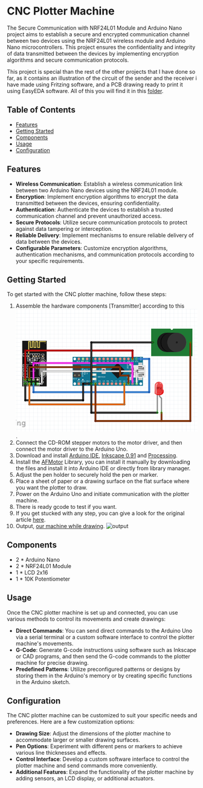 # CNC Plotter Machine

The Secure Communication with NRF24L01 Module and Arduino Nano project aims to establish a secure and encrypted communication channel between two devices using the NRF24L01 wireless module and Arduino Nano microcontrollers. This project ensures the confidentiality and integrity of data transmitted between the devices by implementing encryption algorithms and secure communication protocols.

This project is special than the rest of the other projects that I have done so far, as it contains an illustration of the circuit of the sender and the receiver i have made using Fritzing software, and a PCB drawing ready to print it using EasyEDA software. All of this you will find it in this [folder](https://oshwlab.com/ashrafabdulkhaliq80/security-project).

## Table of Contents

- [Features](#features)
- [Getting Started](#getting-started)
- [Components](#components)
- [Usage](#usage)
- [Configuration](#configuration)

## Features

- **Wireless Communication**: Establish a wireless communication link between two Arduino Nano devices using the NRF24L01 module.
- **Encryption**: Implement encryption algorithms to encrypt the data transmitted between the devices, ensuring confidentiality.
- **Authentication**: Authenticate the devices to establish a trusted communication channel and prevent unauthorized access.
- **Secure Protocols**: Utilize secure communication protocols to protect against data tampering or interception.
- **Reliable Delivery**: Implement mechanisms to ensure reliable delivery of data between the devices.
- **Configurable Parameters**: Customize encryption algorithms, authentication mechanisms, and communication protocols according to your specific requirements.

## Getting Started

To get started with the CNC plotter machine, follow these steps:

1. Assemble the hardware components [Transmitter] according to this ![schematic diagram](transmitter%20device/transmitter%20circuit.png).
2. Connect the CD-ROM stepper motors to the motor driver, and then connect the motor driver to the Arduino Uno.
3. Download and install [Arduino IDE](https://www.arduino.cc/en/software), [Inkscape 0.91](https://inkscape.org/release/inkscape-0.91/?latest=1) and [Processing](https://processing.org/download).
4. Install the [AFMotor](AFMotor.rar) Library, you can install it manually by downloading the files and install it into Arduino IDE or directly from library manager.
5. Adjust the pen holder to securely hold the pen or marker.
6. Place a sheet of paper or a drawing surface on the flat surface where you want the plotter to draw.
7. Power on the Arduino Uno and initiate communication with the plotter machine.
8. There is ready gcode to test if you want.
8. If you get stucked with any step, you can give a look for the original article [here](https://electricdiylab.com/how-to-make-arduino-mini-cnc-plotter-machine/).
9. Output, [our machine while drawing](https://drive.google.com/file/d/1T6XbWHDwXpsRdm7keNW0uuRVcscyL0hK/view).
![output](output.jpg)

## Components

- 2 * Arduino Nano
- 2 * NRF24L01 Module
- 1 * LCD 2x16
- 1 * 10K Potentiometer

## Usage

Once the CNC plotter machine is set up and connected, you can use various methods to control its movements and create drawings:

- **Direct Commands**: You can send direct commands to the Arduino Uno via a serial terminal or a custom software interface to control the plotter machine's movements.
- **G-Code**: Generate G-code instructions using software such as Inkscape or CAD programs, and then send the G-code commands to the plotter machine for precise drawing.
- **Predefined Patterns**: Utilize preconfigured patterns or designs by storing them in the Arduino's memory or by creating specific functions in the Arduino sketch.

## Configuration

The CNC plotter machine can be customized to suit your specific needs and preferences. Here are a few customization options:

- **Drawing Size**: Adjust the dimensions of the plotter machine to accommodate larger or smaller drawing surfaces.
- **Pen Options**: Experiment with different pens or markers to achieve various line thicknesses and effects.
- **Control Interface**: Develop a custom software interface to control the plotter machine and send commands more conveniently.
- **Additional Features**: Expand the functionality of the plotter machine by adding sensors, an LCD display, or additional actuators.
